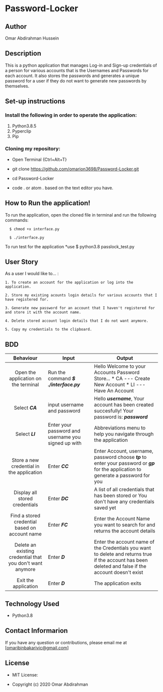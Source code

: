 # Password-Locker

## Author
Omar Abdirahman Hussein

## Description
This is a python application that manages Log-in and Sign-up credentials of a person for various accounts that is the Usernames and Passwords for each account. It also stores the passwords and generates a unique password for a user if they do not want to generate new passwords by themselves.

## Set-up instructions
### Install the following in order to operate the application:
1. Python3.8.5
2. Pyperclip
3. Pip

### Cloning my repository:
* Open Terminal {Ctrl+Alt+T}

* git clone https://github.com/omarion3698/Password-Locker.git

* cd Password-Locker

* code . or atom . based on the text editor you have.

## How to Run the application!
To run the application, open the cloned file in terminal and run the following commands:

      $ chmod +x interface.py
  
      $ ./interface.py
  
To run test for the application *use $ python3.8 passlock_test.py

## User Story
As a user I would like to... :

    1. To create an account for the application or log into the application.

    2. Store my existing acounts login details for various accounts that I have registered for.

    3. Generate new password for an account that I haven't registered for and store it with the account name.

    4. Delete stored account login details that I do not want anymore.

    5. Copy my credentials to the clipboard.

## BDD

|               Behaviour              | Input                            | Output                                               |
|:------------------------------------:|----------------------------------|------------------------------------------------------|
| Open the application on the terminal | Run the command ***$ ./interface.py*** | Hello Welcome to your Accounts Password Store... * CA --- Create New Account * LI --- Have An Account|
|               Select ***CA***        | input username and password      | Hello ***username***, Your account has been created succesfully! Your password is: ***password***|
|               Select ***LI***           | Enter your password and username you signed up with | Abbreviations menu to help you navigate through the application |
|Store a new credential in the application|   Enter ***CC***              |   Enter Account, username, password choose ***tp*** to enter your password or ***gp*** for the application to generate a password for you |
| Display all stored credentials       |           Enter ***DC***         | A list of all credentials that has been stored or You don't have any credentials saved yet|
|Find a stored credential based on account name|    Enter ***FC***        |Enter the Account Name you want to search for and returns the account details|
|Delete an existing credential that you don't want anymore| Enter ***D*** |Enter the account name of the Credentials you want to delete and returns true if the account has been deleted and false if the account doesn't exist|
|  Exit the application                |              Enter ***D***       | The application exits |

## Technology Used
* Python3.8

## Contact Informarion
If you have any question or contributions, please email me at [omaribinbakarivic@gmail.com]

## License
* MIT License:

* Copyright (c) 2020 Omar Abdirahman
